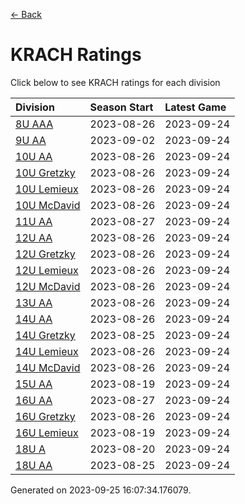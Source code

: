 [<- Back](../readme.md)
# KRACH Ratings
Click below to see KRACH ratings for each division

| Division | Season Start | Latest Game |
| :-- | :-- | :-- |
| [8U AAA](8U-AAA-ratings.md) | 2023-08-26 | 2023-09-24 |
| [9U AA](9U-AA-ratings.md) | 2023-09-02 | 2023-09-24 |
| [10U AA](10U-AA-ratings.md) | 2023-08-26 | 2023-09-24 |
| [10U Gretzky](10U-Gretzky-ratings.md) | 2023-08-26 | 2023-09-24 |
| [10U Lemieux](10U-Lemieux-ratings.md) | 2023-08-26 | 2023-09-24 |
| [10U McDavid](10U-McDavid-ratings.md) | 2023-08-26 | 2023-09-24 |
| [11U AA](11U-AA-ratings.md) | 2023-08-27 | 2023-09-24 |
| [12U AA](12U-AA-ratings.md) | 2023-08-26 | 2023-09-24 |
| [12U Gretzky](12U-Gretzky-ratings.md) | 2023-08-26 | 2023-09-24 |
| [12U Lemieux](12U-Lemieux-ratings.md) | 2023-08-26 | 2023-09-24 |
| [12U McDavid](12U-McDavid-ratings.md) | 2023-08-26 | 2023-09-24 |
| [13U AA](13U-AA-ratings.md) | 2023-08-26 | 2023-09-24 |
| [14U AA](14U-AA-ratings.md) | 2023-08-26 | 2023-09-24 |
| [14U Gretzky](14U-Gretzky-ratings.md) | 2023-08-25 | 2023-09-24 |
| [14U Lemieux](14U-Lemieux-ratings.md) | 2023-08-26 | 2023-09-24 |
| [14U McDavid](14U-McDavid-ratings.md) | 2023-08-26 | 2023-09-24 |
| [15U AA](15U-AA-ratings.md) | 2023-08-19 | 2023-09-24 |
| [16U AA](16U-AA-ratings.md) | 2023-08-27 | 2023-09-24 |
| [16U Gretzky](16U-Gretzky-ratings.md) | 2023-08-26 | 2023-09-24 |
| [16U Lemieux](16U-Lemieux-ratings.md) | 2023-08-19 | 2023-09-24 |
| [18U A](18U-A-ratings.md) | 2023-08-20 | 2023-09-24 |
| [18U AA](18U-AA-ratings.md) | 2023-08-25 | 2023-09-24 |

Generated on 2023-09-25 16:07:34.176079.
